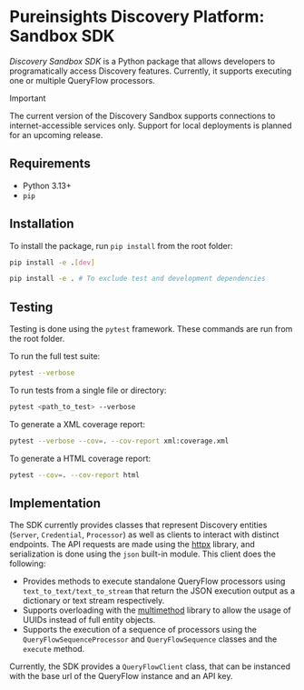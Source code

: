# Pureinsights Discovery Platform: Sandbox SDK 
_Discovery Sandbox SDK_ is a Python package that allows developers to programatically access Discovery features. Currently, it supports executing one or multiple QueryFlow processors. 

> [!IMPORTANT]
> The current version of the Discovery Sandbox supports connections to internet-accessible services only. Support for local deployments is planned for an upcoming release.

## Requirements
- Python 3.13+ 
- `pip` 

## Installation 
To install the package, run `pip install` from the root folder:

```bash
pip install -e .[dev]

pip install -e . # To exclude test and development dependencies
```

## Testing
Testing is done using the `pytest` framework. These commands are run from the root folder.

To run the full test suite:
```bash
pytest --verbose
```
To run tests from a single file or directory:
```bash
pytest <path_to_test> --verbose
```
To generate a XML coverage report:
```bash
pytest --verbose --cov=. --cov-report xml:coverage.xml 
```
To generate a HTML coverage report:
```bash
pytest --cov=. --cov-report html
```
## Implementation
The SDK currently provides classes that represent Discovery entities (`Server`, `Credential`, `Processor`) as well as clients to interact with distinct endpoints. The API requests are made using the [httpx](https://www.python-httpx.org/) library, and serialization is done using the `json` built-in module. 
This client does the following: 

- Provides methods to execute standalone QueryFlow processors using `text_to_text/text_to_stream` that return the JSON execution output as a dictionary or text stream respectively.
- Supports overloading with the [multimethod](https://pypi.org/project/multimethod/) library to allow the usage of UUIDs instead of full entity objects.
- Supports the execution of a sequence of processors using the `QueryFlowSequenceProcessor` and `QueryFlowSequence` classes and the `execute` method. 

Currently, the SDK provides a `QueryFlowClient` class, that can be instanced with the base url of the QueryFlow instance and an API key.
